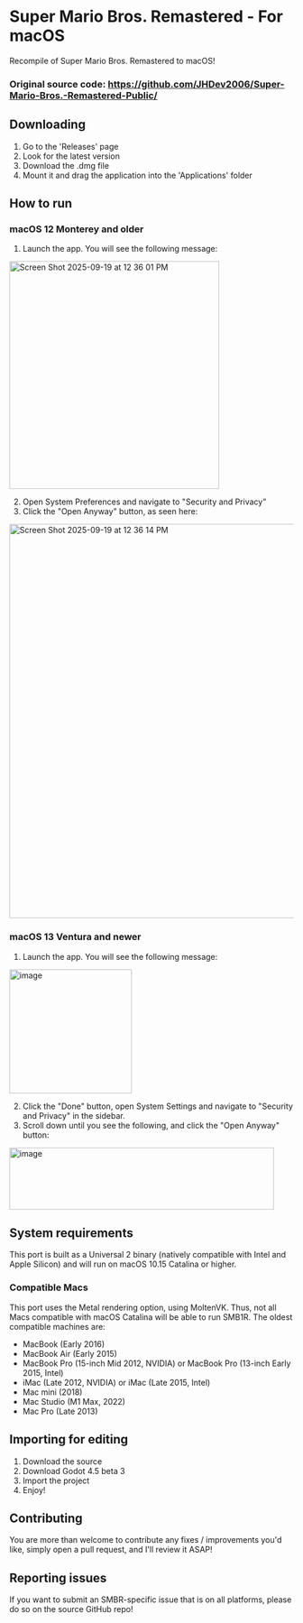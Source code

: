 # Super Mario Bros. Remastered - For macOS
Recompile of Super Mario Bros. Remastered to macOS!

### Original source code: https://github.com/JHDev2006/Super-Mario-Bros.-Remastered-Public/

## Downloading
1. Go to the 'Releases' page
2. Look for the latest version
3. Download the .dmg file
4. Mount it and drag the application into the 'Applications' folder

## How to run
### macOS 12 Monterey and older
1. Launch the app. You will see the following message:
   
<img width="372" height="404" alt="Screen Shot 2025-09-19 at 12 36 01 PM" src="https://github.com/user-attachments/assets/55ff1c16-cda6-4373-a6f5-3794bfd9a6fb" />

2. Open System Preferences and navigate to "Security and Privacy"
3. Click the "Open Anyway" button, as seen here:
   
<img width="780" height="699" alt="Screen Shot 2025-09-19 at 12 36 14 PM" src="https://github.com/user-attachments/assets/ae664d9a-eb20-4bc0-9040-85505ea46871" />

### macOS 13 Ventura and newer
1. Launch the app. You will see the following message:
   
<img width="217" height="220" alt="image" src="https://github.com/user-attachments/assets/de48c5cb-2071-47d4-92a2-8114ce060108" />

2. Click the "Done" button, open System Settings and navigate to "Security and Privacy" in the sidebar.
3. Scroll down until you see the following, and click the "Open Anyway" button:
   
<img width="469" height="110" alt="image" src="https://github.com/user-attachments/assets/94d3bec7-4209-4433-9495-fc94ae45d3b6" />

## System requirements
This port is built as a Universal 2 binary (natively compatible with Intel and Apple Silicon) and will run on macOS 10.15 Catalina or higher.

### Compatible Macs
This port uses the Metal rendering option, using MoltenVK. Thus, not all Macs compatible with macOS Catalina will be able to run SMB1R. The oldest compatible machines are:
- MacBook (Early 2016)
- MacBook Air (Early 2015)
- MacBook Pro (15-inch Mid 2012, NVIDIA) or MacBook Pro (13-inch Early 2015, Intel)
- iMac (Late 2012, NVIDIA) or iMac (Late 2015, Intel)
- Mac mini (2018)
- Mac Studio (M1 Max, 2022)
- Mac Pro (Late 2013)

## Importing for editing
1. Download the source
2. Download Godot 4.5 beta 3
3. Import the project
4. Enjoy!

## Contributing
You are more than welcome to contribute any fixes / improvements you'd like, simply open a pull request, and I'll review it ASAP!

## Reporting issues
If you want to submit an SMBR-specific issue that is on all platforms, please do so on the source GitHub repo!
